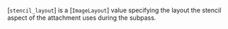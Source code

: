 [`stencil_layout`] is a [`ImageLayout`] value specifying the layout
the stencil aspect of the attachment uses during the subpass.